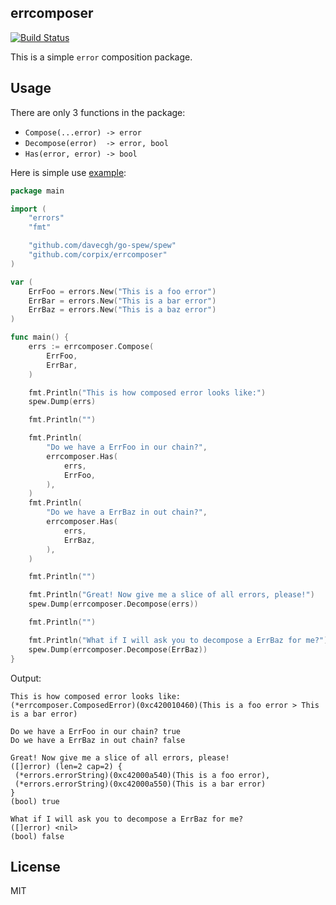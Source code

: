 errcomposer
-------------

[![Build Status](https://travis-ci.org/corpix/errcomposer.svg?branch=master)](https://travis-ci.org/corpix/errcomposer)

This is a simple `error` composition package.

## Usage

There are only 3 functions in the package:

* `Compose(...error) -> error`
* `Decompose(error)  -> error, bool`
* `Has(error, error) -> bool`

Here is simple use [example](example):

``` go
package main

import (
	"errors"
	"fmt"

	"github.com/davecgh/go-spew/spew"
	"github.com/corpix/errcomposer"
)

var (
	ErrFoo = errors.New("This is a foo error")
	ErrBar = errors.New("This is a bar error")
	ErrBaz = errors.New("This is a baz error")
)

func main() {
	errs := errcomposer.Compose(
		ErrFoo,
		ErrBar,
	)

	fmt.Println("This is how composed error looks like:")
	spew.Dump(errs)

	fmt.Println("")

	fmt.Println(
		"Do we have a ErrFoo in our chain?",
		errcomposer.Has(
			errs,
			ErrFoo,
		),
	)
	fmt.Println(
		"Do we have a ErrBaz in out chain?",
		errcomposer.Has(
			errs,
			ErrBaz,
		),
	)

	fmt.Println("")

	fmt.Println("Great! Now give me a slice of all errors, please!")
	spew.Dump(errcomposer.Decompose(errs))

	fmt.Println("")

	fmt.Println("What if I will ask you to decompose a ErrBaz for me?")
	spew.Dump(errcomposer.Decompose(ErrBaz))
}
```

Output:

``` text
This is how composed error looks like:
(*errcomposer.ComposedError)(0xc420010460)(This is a foo error > This is a bar error)

Do we have a ErrFoo in our chain? true
Do we have a ErrBaz in out chain? false

Great! Now give me a slice of all errors, please!
([]error) (len=2 cap=2) {
 (*errors.errorString)(0xc42000a540)(This is a foo error),
 (*errors.errorString)(0xc42000a550)(This is a bar error)
}
(bool) true

What if I will ask you to decompose a ErrBaz for me?
([]error) <nil>
(bool) false
```

## License

MIT
